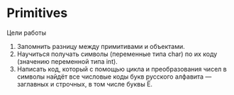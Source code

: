 # Primitives
Цели работы

1. Запомнить разницу между примитивами и объектами.
2. Научиться получать символы (переменные типа char) по их коду (значению переменной типа int).
3. Написать код, который с помощью цикла и преобразования чисел в символы найдёт все числовые коды букв русского алфавита — заглавных и строчных, в том числе буквы Ё.
